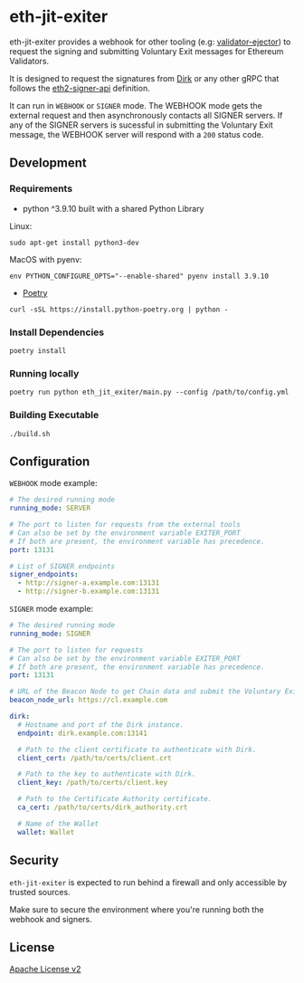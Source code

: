 # eth-jit-exiter

eth-jit-exiter provides a webhook for other tooling (e.g: [validator-ejector](https://github.com/lidofinance/validator-ejector)) to request the signing and submitting Voluntary Exit messages for Ethereum Validators.

It is designed to request the signatures from [Dirk](https://github.com/attestantio/dirk/) or any other gRPC that follows the [eth2-signer-api](https://github.com/wealdtech/eth2-signer-api) definition.

It can run in `WEBHOOK` or `SIGNER` mode. The WEBHOOK mode gets the external request and then asynchronously contacts all SIGNER servers. If any of the SIGNER servers is sucessful in submitting the Voluntary Exit message, the WEBHOOK server will respond with a `200` status code.

## Development

### Requirements

- python ^3.9.10 built with a shared Python Library

Linux:
```shell
sudo apt-get install python3-dev
```

MacOS with pyenv:
```shell
env PYTHON_CONFIGURE_OPTS="--enable-shared" pyenv install 3.9.10
```

- [Poetry](https://python-poetry.org/)

```shell
curl -sSL https://install.python-poetry.org | python -
```

### Install Dependencies

```shell
poetry install
```

### Running locally

```shell
poetry run python eth_jit_exiter/main.py --config /path/to/config.yml
```

### Building Executable

```shell
./build.sh
```

## Configuration

`WEBHOOK` mode example:

```yaml
# The desired running mode
running_mode: SERVER

# The port to listen for requests from the external tools
# Can also be set by the environment variable EXITER_PORT
# If both are present, the environment variable has precedence.
port: 13131

# List of SIGNER endpoints
signer_endpoints:
  - http://signer-a.example.com:13131
  - http://signer-b.example.com:13131
```

`SIGNER` mode example:

```yaml
# The desired running mode
running_mode: SIGNER

# The port to listen for requests
# Can also be set by the environment variable EXITER_PORT
# If both are present, the environment variable has precedence.
port: 13131

# URL of the Beacon Node to get Chain data and submit the Voluntary Exit message.
beacon_node_url: https://cl.example.com

dirk:
  # Hostname and port of the Dirk instance.
  endpoint: dirk.example.com:13141

  # Path to the client certificate to authenticate with Dirk.
  client_cert: /path/to/certs/client.crt

  # Path to the key to authenticate with Dirk.
  client_key: /path/to/certs/client.key

  # Path to the Certificate Authority certificate.
  ca_cert: /path/to/certs/dirk_authority.crt

  # Name of the Wallet
  wallet: Wallet
```

## Security

`eth-jit-exiter` is expected to run behind a firewall and only accessible by trusted sources.

Make sure to secure the environment where you're running both the webhook and signers.

## License

[Apache License v2](LICENSE)
